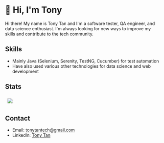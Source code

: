 # 👋 Hi, I'm Tony

Hi there! My name is Tony Tan and I'm a software tester, QA engineer, and data science enthusiast. I'm always looking for new ways to improve my skills and contribute to the tech community.

## Skills

-   Mainly Java (Selenium, Serenity, TestNG, Cucumber) for test automation
-   Have also used various other technologies for data science and web development


## Stats
<a href="https://github.com/tonytandata">
  <img align="center" style="margin:0.5rem" src="https://github-readme-stats.vercel.app/api/top-langs/?username=tonytandata&hide=html,css&title_color=ffffff&text_color=c9cacc&icon_color=4AB197&bg_color=1A2B34" />
</a>



## Contact

-   Email: [tonytantech\@gmail.com](mailto:tonytantech@gmail.com)
-   LinkedIn: [Tony Tan](https://www.linkedin.com/in/tony-tan/)

<!---
tonytandata/tonytandata is a ✨ special ✨ repository because its `README.md` (this file) appears on your GitHub profile.
You can click the Preview link to take a look at your changes.
--->
